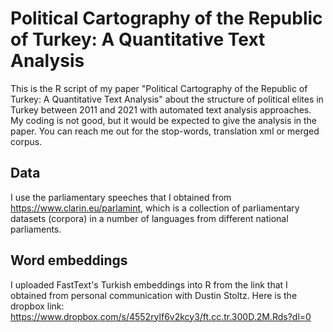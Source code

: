 # Political Cartography of the Republic of Turkey: A Quantitative Text Analysis
This is the R script of my paper "Political Cartography of the Republic of Turkey: A Quantitative Text Analysis" about the structure of political elites in Turkey between 2011 and 2021 with automated text analysis approaches.
My coding is not good, but it would be expected to give the analysis in the paper. You can reach me out for the stop-words, translation xml or merged corpus.
## Data ##
I use the parliamentary speeches that I obtained from https://www.clarin.eu/parlamint, which is a collection of parliamentary datasets (corpora) in a number of languages from different national parliaments.
## Word embeddings ##
I uploaded FastText's Turkish embeddings into R from the link that I obtained from personal communication with Dustin Stoltz.
Here is the dropbox link:  https://www.dropbox.com/s/4552rylf6v2kcy3/ft.cc.tr.300D.2M.Rds?dl=0

